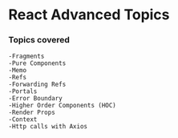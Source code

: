 # React Advanced Topics

### Topics covered
    -Fragments
    -Pure Components
    -Memo
    -Refs
    -Forwarding Refs
    -Portals
    -Error Boundary
    -Higher Order Components (HOC)
    -Render Props
    -Context
    -Http calls with Axios